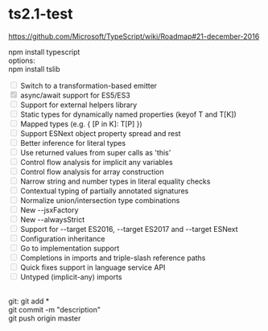 # ts2.1-test
https://github.com/Microsoft/TypeScript/wiki/Roadmap#21-december-2016

npm install typescript<br/>
options:<br/>
npm install tslib<br/>

<input type="checkbox" disabled="disabled" />
Switch to a transformation-based emitter<br/>
<input type="checkbox" disabled="disabled" checked />
async/await support for ES5/ES3<br/>
<input type="checkbox" disabled="disabled" />
Support for external helpers library<br/>
<input type="checkbox" disabled="disabled" />
Static types for dynamically named properties (keyof T and T[K])<br/>
<input type="checkbox" disabled="disabled" />
Mapped types (e.g. { [P in K]: T[P] })<br/>
<input type="checkbox" disabled="disabled" />
Support ESNext object property spread and rest<br/>
<input type="checkbox" disabled="disabled" />
Better inference for literal types<br/>
<input type="checkbox" disabled="disabled" />
Use returned values from super calls as 'this'<br/>
<input type="checkbox" disabled="disabled" />
Control flow analysis for implicit any variables<br/>
<input type="checkbox" disabled="disabled" />
Control flow analysis for array construction<br/>
<input type="checkbox" disabled="disabled" />
Narrow string and number types in literal equality checks<br/>
<input type="checkbox" disabled="disabled" />
Contextual typing of partially annotated signatures<br/>
<input type="checkbox" disabled="disabled" />
Normalize union/intersection type combinations<br/>
<input type="checkbox" disabled="disabled" />
New --jsxFactory<br/>
<input type="checkbox" disabled="disabled" />
New --alwaysStrict<br/>
<input type="checkbox" disabled="disabled" />
Support for --target ES2016, --target ES2017 and --target ESNext<br/>
<input type="checkbox" disabled="disabled" />
Configuration inheritance<br/>
<input type="checkbox" disabled="disabled" />
Go to implementation support<br/>
<input type="checkbox" disabled="disabled" />
Completions in imports and triple-slash reference paths<br/>
<input type="checkbox" disabled="disabled" />
Quick fixes support in language service API<br/>
<input type="checkbox" disabled="disabled" />
Untyped (implicit-any) imports<br/>
<br/>

git:
git add *<br/>
git commit -m "description"<br/>
git push origin master<br/>